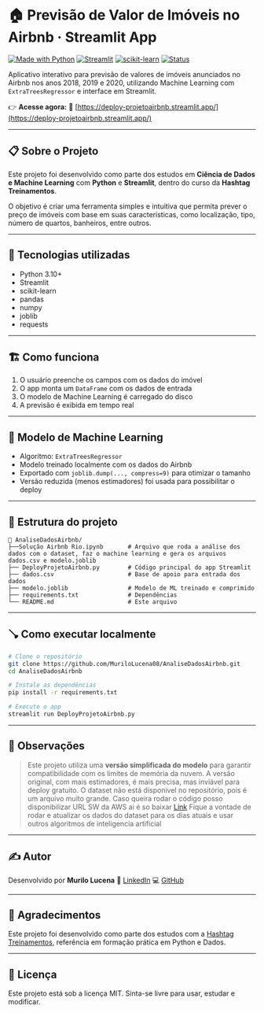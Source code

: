 # 🏠 Previsão de Valor de Imóveis no Airbnb · Streamlit App

[![Made with Python](https://img.shields.io/badge/Python-3.10+-blue.svg)](https://www.python.org/)
[![Streamlit](https://img.shields.io/badge/Streamlit-Cloud-green?logo=streamlit)](https://deploy-projetoairbnb.streamlit.app/)
[![scikit-learn](https://img.shields.io/badge/scikit--learn-ML-orange?logo=scikit-learn)](https://scikit-learn.org/)
[![Status](https://img.shields.io/badge/deploy-success-brightgreen)](https://deploy-projetoairbnb.streamlit.app/)

Aplicativo interativo para previsão de valores de imóveis anunciados no Airbnb nos anos 2018, 2019 e 2020, utilizando Machine Learning com `ExtraTreesRegressor` e interface em Streamlit.

👉 **Acesse agora:**
🔗 [https://deploy-projetoairbnb.streamlit.app/](https://deploy-projetoairbnb.streamlit.app/)

---

## 📋 Sobre o Projeto

Este projeto foi desenvolvido como parte dos estudos em **Ciência de Dados e Machine Learning** com **Python** e **Streamlit**, dentro do curso da **Hashtag Treinamentos**.

O objetivo é criar uma ferramenta simples e intuitiva que permita prever o preço de imóveis com base em suas características, como localização, tipo, número de quartos, banheiros, entre outros.

---

## 🧪 Tecnologias utilizadas

* Python 3.10+
* Streamlit
* scikit-learn
* pandas
* numpy
* joblib
* requests

---

## 🏗️ Como funciona

1. O usuário preenche os campos com os dados do imóvel
2. O app monta um `DataFrame` com os dados de entrada
3. O modelo de Machine Learning é carregado do disco
4. A previsão é exibida em tempo real

---

## 🧪 Modelo de Machine Learning

* Algoritmo: `ExtraTreesRegressor`
* Modelo treinado localmente com os dados do Airbnb
* Exportado com `joblib.dump(..., compress=9)` para otimizar o tamanho
* Versão reduzida (menos estimadores) foi usada para possibilitar o deploy

---

## 📁 Estrutura do projeto

```
📁 AnaliseDadosAirbnb/
├──Solução Airbnb Rio.ipynb       # Arquivo que roda a análise dos dados com o dataset, faz o machine learning e gera os arquivos dados.csv e modelo.joblib
├── DeployProjetoAirbnb.py        # Código principal do app Streamlit
├── dados.csv                     # Base de apoio para entrada dos dados
├── modelo.joblib                 # Modelo de ML treinado e comprimido
├── requirements.txt              # Dependências
└── README.md                     # Este arquivo
```

---

## 🪠 Como executar localmente

```bash
# Clone o repositório
git clone https://github.com/MuriloLucena08/AnaliseDadosAirbnb.git
cd AnaliseDadosAirbnb

# Instale as dependências
pip install -r requirements.txt

# Execute o app
streamlit run DeployProjetoAirbnb.py
```

---

## 📝 Observações

> Este projeto utiliza uma **versão simplificada do modelo** para garantir compatibilidade com os limites de memória da nuvem. A versão original, com mais estimadores, é mais precisa, mas inviável para deploy gratuito.
> O dataset não está disponivel no repositório, pois é um arquivo muito grande. Caso queira rodar o código posso disponibilizar URL SW da AWS ai é so baixar [Link](https://meu-bucketdatasetcsv.s3.us-east-2.amazonaws.com/dataset+/dataset.zip)
> Fique a vontade de rodar e atualizar os dados do dataset para os dias atuais e usar outros algoritmos de inteligencia artificial

---

## ✍️ Autor

Desenvolvido por **Murilo Lucena**
📘 [LinkedIn](https://www.linkedin.com/in/seu-perfil)
💻 [GitHub](https://github.com/MuriloLucena08)

---

## 📣 Agradecimentos

Este projeto foi desenvolvido como parte dos estudos com a [Hashtag Treinamentos](https://www.hashtagtreinamentos.com/), referência em formação prática em Python e Dados.

---

## 📄 Licença

Este projeto está sob a licença MIT. Sinta-se livre para usar, estudar e modificar.
